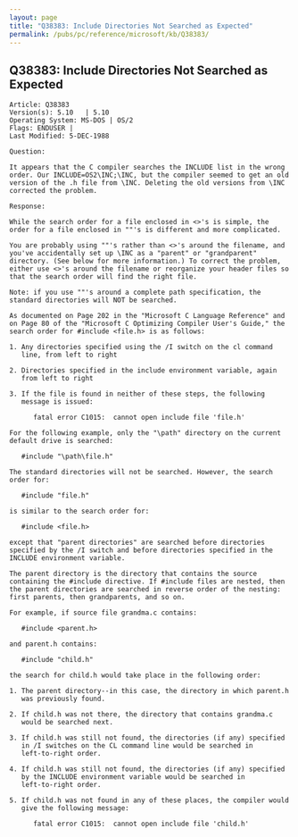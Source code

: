```yaml
---
layout: page
title: "Q38383: Include Directories Not Searched as Expected"
permalink: /pubs/pc/reference/microsoft/kb/Q38383/
---
```


## Q38383: Include Directories Not Searched as Expected

	Article: Q38383
	Version(s): 5.10   | 5.10
	Operating System: MS-DOS | OS/2
	Flags: ENDUSER |
	Last Modified: 5-DEC-1988
	
	Question:
	
	It appears that the C compiler searches the INCLUDE list in the wrong
	order. Our INCLUDE=OS2\INC;\INC, but the compiler seemed to get an old
	version of the .h file from \INC. Deleting the old versions from \INC
	corrected the problem.
	
	Response:
	
	While the search order for a file enclosed in <>'s is simple, the
	order for a file enclosed in ""'s is different and more complicated.
	
	You are probably using ""'s rather than <>'s around the filename, and
	you've accidentally set up \INC as a "parent" or "grandparent"
	directory. (See below for more information.) To correct the problem,
	either use <>'s around the filename or reorganize your header files so
	that the search order will find the right file.
	
	Note: if you use ""'s around a complete path specification, the
	standard directories will NOT be searched.
	
	As documented on Page 202 in the "Microsoft C Language Reference" and
	on Page 80 of the "Microsoft C Optimizing Compiler User's Guide," the
	search order for #include <file.h> is as follows:
	
	1. Any directories specified using the /I switch on the cl command
	   line, from left to right
	
	2. Directories specified in the include environment variable, again
	   from left to right
	
	3. If the file is found in neither of these steps, the following
	   message is issued:
	
	      fatal error C1015:  cannot open include file 'file.h'
	
	For the following example, only the "\path" directory on the current
	default drive is searched:
	
	   #include "\path\file.h"
	
	The standard directories will not be searched. However, the search
	order for:
	
	   #include "file.h"
	
	is similar to the search order for:
	
	   #include <file.h>
	
	except that "parent directories" are searched before directories
	specified by the /I switch and before directories specified in the
	INCLUDE environment variable.
	
	The parent directory is the directory that contains the source
	containing the #include directive. If #include files are nested, then
	the parent directories are searched in reverse order of the nesting:
	first parents, then grandparents, and so on.
	
	For example, if source file grandma.c contains:
	
	   #include <parent.h>
	
	and parent.h contains:
	
	   #include "child.h"
	
	the search for child.h would take place in the following order:
	
	1. The parent directory--in this case, the directory in which parent.h
	   was previously found.
	
	2. If child.h was not there, the directory that contains grandma.c
	   would be searched next.
	
	3. If child.h was still not found, the directories (if any) specified
	   in /I switches on the CL command line would be searched in
	   left-to-right order.
	
	4. If child.h was still not found, the directories (if any) specified
	   by the INCLUDE environment variable would be searched in
	   left-to-right order.
	
	5. If child.h was not found in any of these places, the compiler would
	   give the following message:
	
	      fatal error C1015:  cannot open include file 'child.h'
